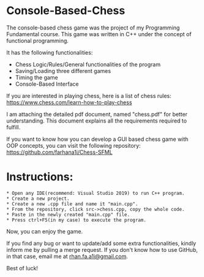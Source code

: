 # Console-Based-Chess

The console-based chess game was the project of my Programming Fundamental course. This game was written in C++ under the concept of functional programming. 

It has the following functionalities:
  * Chess Logic/Rules/General functionalities of the program
  * Saving/Loading three different games
  * Timing the game
  * Console-Based Interface

If you are interested in playing chess, here is a list of chess rules: https://www.chess.com/learn-how-to-play-chess

I am attaching the detailed pdf document, named "chess.pdf" for better understanding. This document explains all the requirements required to fulfill. 

If you want to know how you can develop a GUI based chess game with OOP concepts, you can visit the following repository:
https://github.com/farhana1i/Chess-SFML

# Instructions:

    * Open any IDE(recommend: Visual Studio 2019) to run C++ program.
    * Create a new project.
    * Create a new .cpp file and name it "main.cpp".
    * From the repository, click src->chess.cpp, copy the whole code.
    * Paste in the newly created "main.cpp" file.
    * Press ctrl+F5(in my case) to execute the program.

Now, you can enjoy the game.

If you find any bug or want to update/add some extra functionalities, kindly inform me by pulling a merge request. If you don't know how to use GitHub, in that case, email me at rhan.fa.a1i@gmail.com.

Best of luck!

